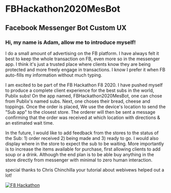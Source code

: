 # FBHackathon2020MesBot

<h2>Facebook Messenger Bot Custom UX</h2>

<h3>Hi, my name is Adam, allow me to introduce myself!</h3>

I do a small amount of advertising on the FB platform. I have always felt it best to keep the whole transaction on FB, even more so in the messenger app. I think it's just a trusted place where clients know they are being protected and more freely engage in transactions. I know I prefer it when FB auto-fills my information without much typing.

I am excited to be part of the FB Hackathon F8 2020. I have pushed myself to produce a complete client experience for the best subs in the world, Publix subs! On the app named, FBHackathon2020MesBot, one can chose from Publix's named subs. Next, one choses their bread, cheese and toppings. Once the order is placed, We use the device's location to send the "Sub app" to the closest store. The orderer will then be sent a message confirming that the order was received at which location with directions & an estimated wait time.

In the future, I would like to add feedback from the stores to the status of the Sub: 1) order received 2) being made and 3) ready to go. I would also display where in the store to expect the sub to be waiting. More importantly is to increase the items available for purchase, first allowing clients to add soup or a drink. Although the end plan is to be able buy anything in the store directly from messenger with minimal to zero human interaction. 

special thanks to Chris Chinchilla your tutorial about webivews helped out a lot!

 [![F8 Hackathon](https://www.youtube.com/watch?v=w2hbsmCgRpE/0.jpg)](https://www.youtube.com/watch?v=w2hbsmCgRpE)

